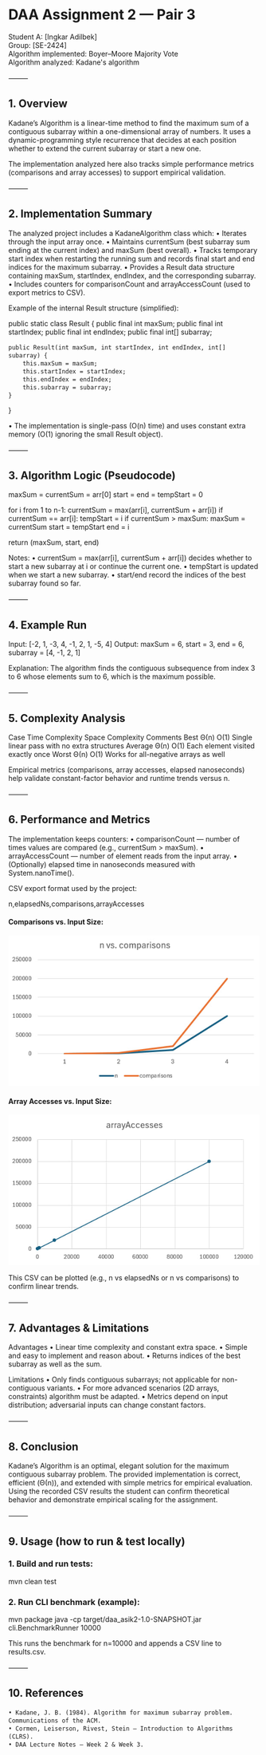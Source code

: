 # DAA Assignment 2 — Pair 3

Student A: [Ingkar Adilbek]  
Group: [SE-2424]  
Algorithm implemented: Boyer–Moore Majority Vote  
Algorithm analyzed: Kadane's algorithm

⸻

## 1. Overview

Kadane’s Algorithm is a linear-time method to find the maximum sum of a contiguous subarray within a one-dimensional array of numbers.
It uses a dynamic-programming style recurrence that decides at each position whether to extend the current subarray or start a new one.

The implementation analyzed here also tracks simple performance metrics (comparisons and array accesses) to support empirical validation.

⸻

## 2. Implementation Summary

The analyzed project includes a KadaneAlgorithm class which:
• Iterates through the input array once.
• Maintains currentSum (best subarray sum ending at the current index) and maxSum (best overall).
• Tracks temporary start index when restarting the running sum and records final start and end indices for the maximum subarray.
• Provides a Result data structure containing maxSum, startIndex, endIndex, and the corresponding subarray.
• Includes counters for comparisonCount and arrayAccessCount (used to export metrics to CSV).

Example of the internal Result structure (simplified):

public static class Result {
public final int maxSum;
public final int startIndex;
public final int endIndex;
public final int[] subarray;


    public Result(int maxSum, int startIndex, int endIndex, int[] subarray) {
        this.maxSum = maxSum;
        this.startIndex = startIndex;
        this.endIndex = endIndex;
        this.subarray = subarray;
    }
}

• The implementation is single-pass (O(n) time) and uses constant extra memory (O(1) ignoring the small Result object).

⸻

## 3. Algorithm Logic (Pseudocode)

maxSum = currentSum = arr[0]
start = end = tempStart = 0

for i from 1 to n-1:
currentSum = max(arr[i], currentSum + arr[i])
if currentSum == arr[i]:
tempStart = i
if currentSum > maxSum:
maxSum = currentSum
start = tempStart
end = i

return (maxSum, start, end)

Notes:
• currentSum = max(arr[i], currentSum + arr[i]) decides whether to start a new subarray at i or continue the current one.
• tempStart is updated when we start a new subarray.
• start/end record the indices of the best subarray found so far.

⸻

## 4. Example Run

Input: [-2, 1, -3, 4, -1, 2, 1, -5, 4]
Output: maxSum = 6, start = 3, end = 6, subarray = [4, -1, 2, 1]

Explanation: The algorithm finds the contiguous subsequence from index 3 to 6 whose elements sum to 6, which is the maximum possible.

⸻

## 5. Complexity Analysis

Case Time Complexity Space Complexity Comments
Best Θ(n) O(1) Single linear pass with no extra structures
Average Θ(n) O(1) Each element visited exactly once
Worst Θ(n) O(1) Works for all-negative arrays as well

Empirical metrics (comparisons, array accesses, elapsed nanoseconds) help validate constant-factor behavior and runtime trends versus n.

⸻

## 6. Performance and Metrics

The implementation keeps counters:
• comparisonCount — number of times values are compared (e.g., currentSum > maxSum).
• arrayAccessCount — number of element reads from the input array.
• (Optionally) elapsed time in nanoseconds measured with System.nanoTime().

CSV export format used by the project:

n,elapsedNs,comparisons,arrayAccesses

#### Comparisons vs. Input Size:
![Kadane Comparisons](docs/performance-plots/kadane_comparisons.png)

#### Array Accesses vs. Input Size:
![Kadane Array Accesses](docs/performance-plots/kadane_arrayAccesses.png)

This CSV can be plotted (e.g., n vs elapsedNs or n vs comparisons) to confirm linear trends.

⸻

## 7. Advantages & Limitations

Advantages
• Linear time complexity and constant extra space.
• Simple and easy to implement and reason about.
• Returns indices of the best subarray as well as the sum.

Limitations
• Only finds contiguous subarrays; not applicable for non-contiguous variants.
• For more advanced scenarios (2D arrays, constraints) algorithm must be adapted.
• Metrics depend on input distribution; adversarial inputs can change constant factors.

⸻

## 8. Conclusion

Kadane’s Algorithm is an optimal, elegant solution for the maximum contiguous subarray problem.
The provided implementation is correct, efficient (Θ(n)), and extended with simple metrics for empirical evaluation.
Using the recorded CSV results the student can confirm theoretical behavior and demonstrate empirical scaling for the assignment.

⸻

## 9. Usage (how to run & test locally)

### 1. Build and run tests:

mvn clean test

### 2. Run CLI benchmark (example):

mvn package
java -cp target/daa_asik2-1.0-SNAPSHOT.jar cli.BenchmarkRunner 10000

This runs the benchmark for n=10000 and appends a CSV line to results.csv.

⸻

## 10. References
    • Kadane, J. B. (1984). Algorithm for maximum subarray problem. Communications of the ACM.
    • Cormen, Leiserson, Rivest, Stein — Introduction to Algorithms (CLRS).
    • DAA Lecture Notes — Week 2 & Week 3.